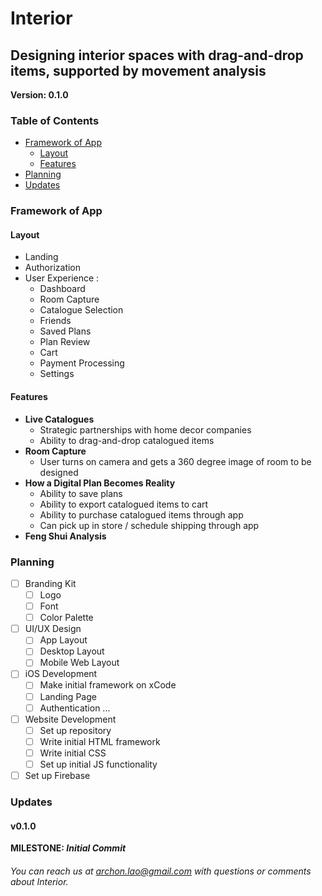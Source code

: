 # Interior
## Designing interior spaces with drag-and-drop items, supported by movement analysis

**Version: 0.1.0**

### Table of Contents
* [Framework of App](#framework)
    * [Layout](#layout)
    * [Features](#features)
* [Planning](#planning)
* [Updates](#updates)

### Framework of App
#### Layout
* Landing
* Authorization
* User Experience :
  * Dashboard
  * Room Capture
  * Catalogue Selection
  * Friends
  * Saved Plans
  * Plan Review
  * Cart
  * Payment Processing
  * Settings

#### Features
* **Live Catalogues**
   * Strategic partnerships with home decor companies
   * Ability to drag-and-drop catalogued items
* **Room Capture**
   * User turns on camera and gets a 360 degree image of room to be designed
* **How a Digital Plan Becomes Reality**
   * Ability to save plans
   * Ability to export catalogued items to cart
   * Ability to purchase catalogued items through app
   * Can pick up in store / schedule shipping through app
* **Feng Shui Analysis**
  
### Planning
- [ ] Branding Kit
   - [ ] Logo
   - [ ] Font
   - [ ] Color Palette
- [ ] UI/UX Design
   - [ ] App Layout
   - [ ] Desktop Layout
   - [ ] Mobile Web Layout
- [ ] iOS Development 
   - [ ] Make initial framework on xCode
   - [ ] Landing Page
   - [ ] Authentication
     ...
- [ ] Website Development
   - [ ] Set up repository
   - [ ] Write initial HTML framework
   - [ ] Write initial CSS
   - [ ] Set up initial JS functionality
- [ ] Set up Firebase

### Updates
#### v0.1.0
**MILESTONE: *Initial Commit***

###### You can reach us at [archon.lao@gmail.com](archon.lao@gmail.com) with questions or comments about Interior.

